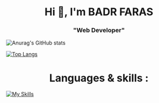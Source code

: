 
<h1 align="center">Hi 👋, I'm BADR FARAS</h1>
<h3 align="center"> "Web Developer" </h3>

![Anurag's GitHub stats](https://github-readme-stats.vercel.app/api?username=cd-badr&show_icons=true&theme=transparent)

[![Top Langs](https://github-readme-stats.vercel.app/api/top-langs/?username=cd-badr&layout=donut&show_icons=true&theme=transparent)](https://github.com/anuraghazra/github-readme-stats)

<h1 align="center">Languages & skills :</h1>

[![My Skills](https://skillicons.dev/icons?i=js,html,css,wasm)](https://skillicons.dev)

<!--
**cd-badr/cd-badr** is a ✨ _special_ ✨ repository because its `README.md` (this file) appears on your GitHub profile.

Here are some ideas to get you started:

- 🔭 I’m currently working on ...
- 🌱 I’m currently learning ...
- 👯 I’m looking to collaborate on ...
- 🤔 I’m looking for help with ...
- 💬 Ask me about ...
- 📫 How to reach me: ...
- 😄 Pronouns: ...
- ⚡ Fun fact: ...
-->

